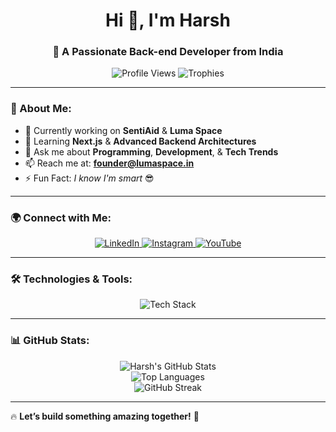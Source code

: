 ### <h1 align="center">Hi 👋, I'm Harsh</h1>
<h3 align="center">🚀 A Passionate Back-end Developer from India</h3>

<p align="center">
  <img src="https://komarev.com/ghpvc/?username=harshsingh1605&label=Profile%20views&color=0e75b6&style=flat" alt="Profile Views" />
  <img src="https://github-profile-trophy.vercel.app/?username=harshsingh1605&theme=radical&margin-w=15" alt="Trophies" />
</p>

---

### 🚀 About Me:
- 🔭 Currently working on **SentiAid** & **Luma Space**
- 🌱 Learning **Next.js** & **Advanced Backend Architectures**
- 💬 Ask me about **Programming**, **Development**, & **Tech Trends**
- 📫 Reach me at: **founder@lumaspace.in**
- ⚡ Fun Fact: *I know I'm smart* 😎

---

### 🌍 Connect with Me:
<p align="center">
  <a href="https://linkedin.com/in/harsh-singh-3779b0284" target="_blank">
    <img src="https://img.shields.io/badge/LinkedIn-%230077B5.svg?style=for-the-badge&logo=linkedin&logoColor=white" alt="LinkedIn"/>
  </a>
  <a href="https://instagram.com/harsh_singh_rajawat_1" target="_blank">
    <img src="https://img.shields.io/badge/Instagram-%23E4405F.svg?style=for-the-badge&logo=instagram&logoColor=white" alt="Instagram"/>
  </a>
  <a href="https://www.youtube.com/c/zucopedia" target="_blank">
    <img src="https://img.shields.io/badge/YouTube-%23FF0000.svg?style=for-the-badge&logo=youtube&logoColor=white" alt="YouTube"/>
  </a>
</p>

---

### 🛠 Technologies & Tools:
<p align="center">
  <img src="https://skillicons.dev/icons?i=python,c,cpp,js,nodejs,nextjs,html,css,mysql,react&theme=dark" alt="Tech Stack"/>
</p>

---

### 📊 GitHub Stats:
<div align="center">
  <img src="https://github-readme-stats.vercel.app/api?username=harshsingh1605&show_icons=true&theme=radical" alt="Harsh's GitHub Stats" />
  <br/>
  <img src="https://github-readme-stats.vercel.app/api/top-langs/?username=harshsingh1605&layout=compact&theme=radical" alt="Top Languages" />
  <br/>
  <img src="https://github-readme-streak-stats.herokuapp.com/?user=harshsingh1605&theme=radical" alt="GitHub Streak"/>
</div>

---

🔥 **Let’s build something amazing together!** 🚀
